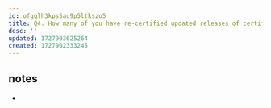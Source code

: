 ```yaml
---
id: ofgqlh3kps5au9p5ltkszo5
title: Q4. How many of you have re-certified updated releases of certified projects? (x4/x2)
desc: ''
updated: 1727903625264
created: 1727902333245
---
```


## notes

- 
